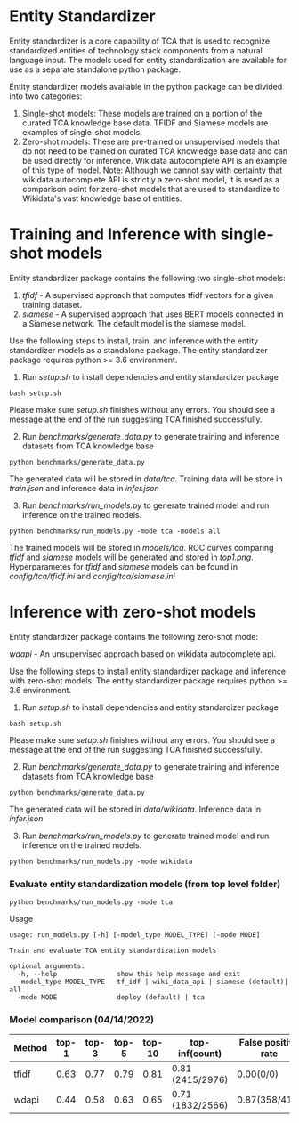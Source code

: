 # Entity Standardizer
Entity standardizer is a core capability of TCA that is used to recognize standardized entities of technology
stack components from a natural language input. The models used for entity standardization are available for use
as a separate standalone python package.

Entity standardizer models available in the python package can be divided into two categories:

1. Single-shot models: These models are trained on a portion of the curated TCA knowledge base data. TFIDF and
Siamese models are examples of single-shot models.
2. Zero-shot models: These are pre-trained or unsupervised models that do not need to be trained on curated TCA
knowledge base data and can be used directly for inference. Wikidata autocomplete API is an example of this type
of model. Note: Although we cannot say with certainty that wikidata autocomplete API is strictly a zero-shot model,
it is used as a comparison point for zero-shot models that are used to standardize to Wikidata's vast knowledge base
of entities.

# Training and Inference with single-shot models
Entity standardizer package contains the following two single-shot models:

1. *tfidf* - A supervised approach that computes tfidf vectors for a given training dataset.
2. *siamese* - A supervised approach that uses BERT models connected in a Siamese network. The default model is the siamese model.

Use the following steps to install, train, and inference with the entity standardizer models as a standalone package.
The entity standardizer package requires python >= 3.6 environment.

1. Run *setup.sh* to install dependencies and entity standardizer package
```
bash setup.sh
```
Please make sure *setup.sh* finishes without any errors. You should
see a message at the end of the run suggesting TCA finished successfully.

2. Run *benchmarks/generate_data.py* to generate training and inference datasets from TCA knowledge base
```
python benchmarks/generate_data.py
```
The generated data will be stored in *data/tca*. Training data will be store in *train.json* and inference data in
*infer.json*

3. Run *benchmarks/run_models.py* to generate trained model and run inference on the trained models.
```
python benchmarks/run_models.py -mode tca -models all
```
The trained models will be stored in *models/tca*. ROC curves comparing *tfidf* and *siamese* models
will be generated and stored in *top1.png*. Hyperparametes for *tfidf* and *siamese* models can be found
in *config/tca/tfidf.ini* and *config/tca/siamese.ini*

# Inference with zero-shot models
Entity standardizer package contains the following zero-shot mode:

*wdapi* - An unsupervised approach based on wikidata autocomplete api.

Use the following steps to install entity standardizer package and inference
with zero-shot models. The entity standardizer package requires python >= 3.6 environment.

1. Run *setup.sh* to install dependencies and entity standardizer package
```
bash setup.sh
```
Please make sure *setup.sh* finishes without any errors. You should
see a message at the end of the run suggesting TCA finished successfully.

2. Run *benchmarks/generate_data.py* to generate training and inference datasets from TCA knowledge base
```
python benchmarks/generate_data.py
```
The generated data will be stored in *data/wikidata*. Inference data in *infer.json*

3. Run *benchmarks/run_models.py* to generate trained model and run inference on the trained models.
```
python benchmarks/run_models.py -mode wikidata
```

### Evaluate entity standardization models (from top level folder)

```
python benchmarks/run_models.py -mode tca
```
Usage

```
usage: run_models.py [-h] [-model_type MODEL_TYPE] [-mode MODE]

Train and evaluate TCA entity standardization models

optional arguments:
  -h, --help               show this help message and exit
  -model_type MODEL_TYPE   tf_idf | wiki_data_api | siamese (default)| all
  -mode MODE               deploy (default) | tca

```

### Model comparison (04/14/2022)
<p><table> <thead>
<tr><th>Method</th><th>top-1</th><th>top-3</th><th>top-5</th><th>top-10</th><th>top-inf(count)</th><th>False positive rate</th><th>Runtime (on cpu)</th></tr>
</thead>
<tbody>
<tr><td>tfidf</td><td>0.63</td><td>0.77</td><td>0.79</td><td>0.81</td><td>0.81 (2415/2976)</td><td>0.00(0/0)</td><td>70.63s</td></tr>
<tr><td>wdapi</td><td>0.44</td><td>0.58</td><td>0.63</td><td>0.65</td><td>0.71 (1832/2566)</td><td>0.87(358/410)</td><td>2349.05s</td></tr>
</tbody>
</table></p>
